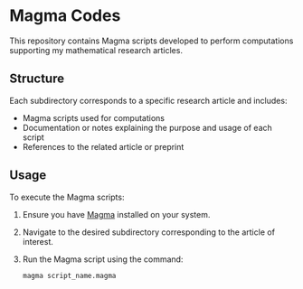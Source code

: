 # Magma Codes

This repository contains Magma scripts developed to perform computations supporting my mathematical research articles. 

## Structure

Each subdirectory corresponds to a specific research article and includes:

- Magma scripts used for computations
- Documentation or notes explaining the purpose and usage of each script
- References to the related article or preprint

## Usage

To execute the Magma scripts:

1. Ensure you have [Magma](https://magma.maths.usyd.edu.au/magma/) installed on your system.
2. Navigate to the desired subdirectory corresponding to the article of interest.
3. Run the Magma script using the command:

   ```bash
   magma script_name.magma
